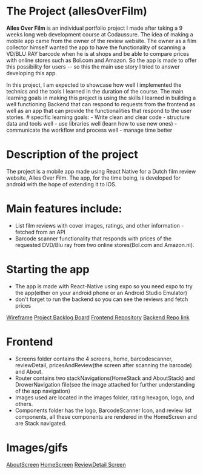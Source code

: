 # The Project (allesOverFilm)

**Alles Over Film** is an individual portfolio project I made after taking a 9 weeks long web development course at Codaussure. The idea of making a mobile app came from the owner of the review website. The owner as a film collector himself wanted the app to have the functionality of scanning a VD/BLU RAY barcode when he is at shops and be able to compare prices with online stores such as Bol.com and Amazon. So the app is made to offer this possibility for users -- so this the main use story I tried to answer developing this app.


In this project, I am expected to showcase how well I implemented the technics and the tools I learned in the duration of the course. The main learning goals in making this project is using the skills I learned in building a well functioning Backend that can respond to requests from the frontend as well as an app that can provide the functionalities that respond to the user stories.
     # specific learning goals:
      - Write clean and clear code
      - structure data and tools well
      - use libraries well (learn how to use new ones)
      - communicate the workflow and process well
      - manage time better

# Description of the project

The project is a mobile app made using React Native for a Dutch film review website, Alles Over Film. The app, for the time being, is developed for android with the hope of extending it to IOS.

# Main features include:

- List film reviews with cover images, ratings, and other information - fetched from an API
- Barcode scanner functionality that responds with prices of the requested DVD/Blu ray from two online stores(Bol.com and Amazon.nl).

# Starting the app
- The app is made with React-Native using expo so you need expo to try the app(either on your android phone or an Android Studio Emulator)
- don't forget to run the backend so you can see the reviews and fetch prices


[Wireframe](https://wireframepro.mockflow.com/view/Md2d08ab918f422cca921b71e9b4819201595324219253#/page/755fbc03bf244d50a6bc91b5da42b9e7)
[Project Backlog Board](https://github.com/users/Emnetdegafe/projects/1)
[Frontend Repository](https://github.com/Emnetdegafe/allesOverFilm-client)
[Backend Repo link](https://github.com/Emnetdegafe/allesOverFilm-backend)


# Frontend
- Screens folder contains the 4 screens, home, barcodescanner, reviewDetail, pricesAndReview(the screen after scanning the barcode) and About.
- Router contains two stackNavigations(HomeStack and AboutStack) and DrowerNavigation file(see the image attached for further understanding of the app navigation)
- Images used are located in the images folder, rating hexagon, logo, and others.
- Components folder has the logo, BarcodeScanner Icon, and review list components, all these components are rendered in the HomeScreen and are Stack navigated.

# Images/gifs

[AboutScreen](https://giphy.com/gifs/LP5tgmSetdO6HWN8NM)
[HomeScreen](https://giphy.com/gifs/SA0FvChUGfjUXmjCdz)
[ReviewDetail Screen](https://giphy.com/gifs/ll5uiR0GTGTGuot7YF)





